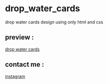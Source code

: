 # drop_water_cards
drop water cards design using only html and css
## preview :
[drop water cards ](https://github.com/khadidjainfoinfinity/drop_water_cards.git)
## contact me :
[instagram ](https://instagram.com/_infoinfinity_?igshid=MzMyNGUyNmU2YQ==)
